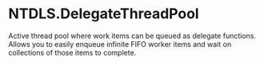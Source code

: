 # NTDLS.DelegateThreadPool
Active thread pool where work items can be queued as delegate functions. Allows you to easily enqueue infinite FIFO worker items and wait on collections of those items to complete.
